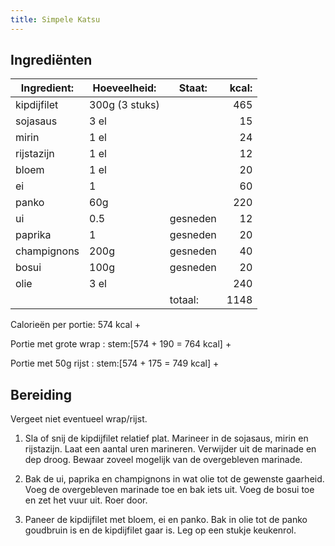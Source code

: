 ```yaml
---
title: Simpele Katsu
---
```


## Ingrediënten

| Ingredient: | Hoeveelheid:   | Staat:   | kcal: |
| ----------- | -------------- | -------- | ----: |
| kipdijfilet | 300g (3 stuks) |          |   465 |
| sojasaus    | 3 el           |          |    15 |
| mirin       | 1 el           |          |    24 |
| rijstazijn  | 1 el           |          |    12 |
| bloem       | 1 el           |          |    20 |
| ei          | 1              |          |    60 |
| panko       | 60g            |          |   220 |
| ui          | 0.5            | gesneden |    12 |
| paprika     | 1              | gesneden |    20 |
| champignons | 200g           | gesneden |    40 |
| bosui       | 100g           | gesneden |    20 |
| olie        | 3 el           |          |   240 |
|             |                | totaal:  |  1148 |

Calorieën per portie: 574 kcal +

Portie met grote wrap : stem:[574 + 190 = 764 kcal] +

Portie met 50g rijst : stem:[574 + 175 = 749 kcal] +

## Bereiding

Vergeet niet eventueel wrap/rijst.

1. Sla of snij de kipdijfilet relatief plat. Marineer in de sojasaus, mirin en rijstazijn. Laat een aantal uren marineren. Verwijder uit de marinade en dep droog. Bewaar zoveel mogelijk van de overgebleven marinade.

1. Bak de ui, paprika en champignons in wat olie tot de gewenste gaarheid. Voeg de overgebleven marinade toe en bak iets uit. Voeg de bosui toe en zet het vuur uit. Roer door.

1. Paneer de kipdijfilet met bloem, ei en panko. Bak in olie tot de panko goudbruin is en de kipdijfilet gaar is. Leg op een stukje keukenrol.
